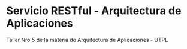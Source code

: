 # Servicio RESTful - Arquitectura de Aplicaciones

Taller Nro 5 de la materia de Arquitectura de Aplicaciones - UTPL 
